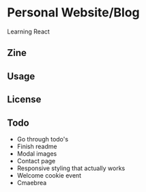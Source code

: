 # Personal Website/Blog

Learning React

## Zine

## Usage

## License

## Todo

-   Go through todo's
-   Finish readme
-   Modal images
-   Contact page
-   Responsive styling that actually works
-   Welcome cookie event
-   Cmaebrea
